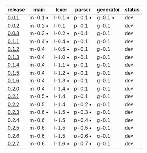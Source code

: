 |                          release                         |  main   |  lexer  | parser  |generator| status |
|----------------------------------------------------------|---------|---------|---------|---------|--------|
| [0.0.1](https://github.com/elydre/ks2cpp/commit/2915015) | m-0.1 • | l-0.1 • | p-0.1 • | g-0.1 • |  dev   |
| [0.0.2](https://github.com/elydre/ks2cpp/commit/6eb424d) | m-0.2 • | l-0.1   | p-0.1   | g-0.1   |  dev   |
| [0.0.3](https://github.com/elydre/ks2cpp/commit/88a7c41) | m-0.3 • | l-0.2 • | p-0.1   | g-0.1   |  dev   |
| [0.1.1](https://github.com/elydre/ks2cpp/commit/6c52c34) | m-0.4 • | l-0.4 • | p-0.1   | g-0.1   |  dev   |
| [0.1.2](https://github.com/elydre/ks2cpp/commit/391c536) | m-0.4   | l-0.5 • | p-0.1   | g-0.1   |  dev   |
| [0.1.3](https://github.com/elydre/ks2cpp/commit/98e257d) | m-0.4   | l-1.0 • | p-0.1   | g-0.1   |  dev   |
| [0.1.4](https://github.com/elydre/ks2cpp/commit/ad495d9) | m-0.4   | l-1.1 • | p-0.1   | g-0.1   |  dev   |
| [0.1.5](https://github.com/elydre/ks2cpp/commit/673be72) | m-0.4   | l-1.2 • | p-0.1   | g-0.1   |  dev   |
| [0.1.6](https://github.com/elydre/ks2cpp/commit/b212d51) | m-0.4   | l-1.3 • | p-0.1   | g-0.1   |  dev   |
| [0.2.0](https://github.com/elydre/ks2cpp/commit/259f186) | m-0.4   | l-1.4 • | p-0.1   | g-0.1   |  dev   |
| [0.2.1](https://github.com/elydre/ks2cpp/commit/6c51e37) | m-0.5 • | l-1.4   | p-0.1   | g-0.1   |  dev   |
| [0.2.2](https://github.com/elydre/ks2cpp/commit/0ad6e4f) | m-0.5   | l-1.4   | p-0.2 • | g-0.1   |  dev   |
| [0.2.3](https://github.com/elydre/ks2cpp/commit/4c8f975) | m-0.6 • | l-1.5 • | p-0.3 • | g-0.1   |  dev   |
| [0.2.4](https://github.com/elydre/ks2cpp/commit/xxxxxxx) | m-0.6   | l-1.5   | p-0.4 • | g-0.1   |  dev   |
| [0.2.5](https://github.com/elydre/ks2cpp/commit/xxxxxxx) | m-0.6   | l-1.5   | p-0.5 • | g-0.1   |  dev   |
| [0.2.6](https://github.com/elydre/ks2cpp/commit/xxxxxxx) | m-0.6   | l-1.5   | p-0.6 • | g-0.1   |  dev   |
| [0.2.7](https://github.com/elydre/ks2cpp/commit/xxxxxxx) | m-0.6   | l-1.6 • | p-0.7 • | g-0.1   |  dev   |
